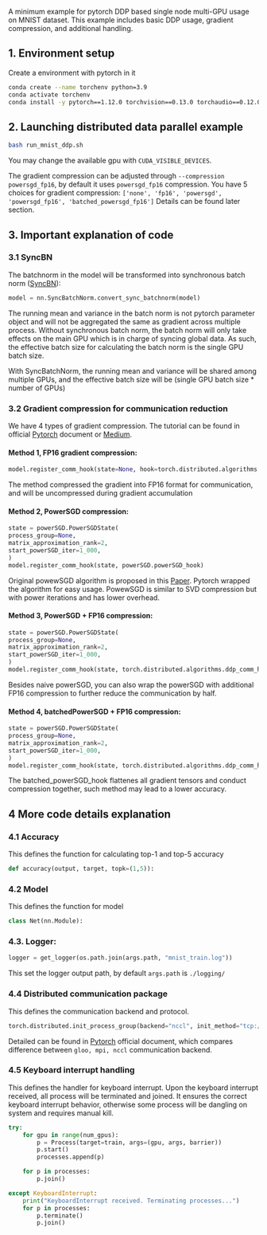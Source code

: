 A minimum example for pytorch DDP based single node multi-GPU usage on MNIST dataset. This example includes basic DDP usage, gradient compression, and additional handling. 

## 1. Environment setup
Create a environment with pytorch in it
```sh
conda create --name torchenv python=3.9
conda activate torchenv
conda install -y pytorch==1.12.0 torchvision==0.13.0 torchaudio==0.12.0 cudatoolkit=11.6 -c pytorch -c conda-forge
```

## 2. Launching distributed data parallel example

```sh
bash run_mnist_ddp.sh
```
You may change the available gpu with ```CUDA_VISIBLE_DEVICES```. 

The gradient compression can be adjusted through ```--compression powersgd_fp16```, by default it uses ```powersgd_fp16``` compression. You have 5 choices for gradient compression: ```['none', 'fp16', 'powersgd', 'powersgd_fp16', 'batched_powersgd_fp16']```
Details can be found later section. 

## 3. Important explanation of code

### 3.1 SyncBN
The batchnorm in the model will be transformed into synchronous batch norm ([SyncBN](https://pytorch.org/docs/stable/generated/torch.nn.SyncBatchNorm.html)):

```py
model = nn.SyncBatchNorm.convert_sync_batchnorm(model)
```
The running mean and variance in the batch norm is not pytorch parameter object and will not be aggregated the same as gradient across multiple process. Without synchronous batch norm, the batch norm will only take effects on the main GPU which is in charge of syncing global data. As such, the effective batch size for calculating the batch norm is the single GPU batch size. 

With SyncBatchNorm, the running mean and variance will be shared among multiple GPUs, and the effective batch size will be (single GPU batch size * number of GPUs)

### 3.2 Gradient compression for communication reduction
We have 4 types of gradient compression. The tutorial can be found in official [Pytorch](https://pytorch.org/docs/stable/ddp_comm_hooks.html) document or [Medium](https://medium.com/pytorch/accelerating-pytorch-ddp-by-10x-with-powersgd-585aef12881d). 

#### Method 1, FP16 gradient compression: 
```py
model.register_comm_hook(state=None, hook=torch.distributed.algorithms.ddp_comm_hooks.default_hooks.fp16_compress_hook) 
```
The method compressed the gradient into FP16 format for communication, and will be uncompressed during gradient accumulation

#### Method 2, PowerSGD compression: 
```py
state = powerSGD.PowerSGDState(
process_group=None, 
matrix_approximation_rank=2,
start_powerSGD_iter=1_000,
)
model.register_comm_hook(state, powerSGD.powerSGD_hook)
```
Original powewSGD algorithm is proposed in this [Paper](https://arxiv.org/abs/1905.13727). Pytorch wrapped the algorithm for easy usage. PowewSGD is similar to SVD compression but with power iterations and has lower overhead. 

#### Method 3, PowerSGD + FP16 compression: 
```py
state = powerSGD.PowerSGDState(
process_group=None, 
matrix_approximation_rank=2,
start_powerSGD_iter=1_000,
)
model.register_comm_hook(state, torch.distributed.algorithms.ddp_comm_hooks.default_hooks.fp16_compress_wrapper(powerSGD.powerSGD_hook))
```
Besides naive powerSGD, you can also wrap the powerSGD with additional FP16 compression to further reduce the communication by half.

#### Method 4, batchedPowerSGD + FP16 compression: 
```py
state = powerSGD.PowerSGDState(
process_group=None, 
matrix_approximation_rank=2,
start_powerSGD_iter=1_000,
)
model.register_comm_hook(state, torch.distributed.algorithms.ddp_comm_hooks.default_hooks.fp16_compress_wrapper(powerSGD.batched_powerSGD_hook))  
```
The batched_powerSGD_hook flattenes all gradient tensors and conduct compression together, such method may lead to a lower accuracy. 

## 4 More code details explanation

### 4.1 Accuracy
This defines the function for calculating top-1 and top-5 accuracy
```py
def accuracy(output, target, topk=(1,5)):
```

### 4.2 Model
This defines the function for model
```py
class Net(nn.Module):
```

### 4.3. Logger:
```py
logger = get_logger(os.path.join(args.path, "mnist_train.log"))
```
This set the logger output path, by default ```args.path``` is ```./logging/```

### 4.4 Distributed communication package
This defines the communication backend and protocol. 
```py
torch.distributed.init_process_group(backend="nccl", init_method="tcp://localhost:12345", world_size=nums_gpus, rank=gpu) 
```
Detailed can be found in [Pytorch](https://pytorch.org/docs/stable/distributed.html) official document, which compares difference between ```gloo, mpi, nccl``` communication backend. 

### 4.5 Keyboard interrupt handling
This defines the handler for keyboard interrupt. Upon the keyboard interrupt received, all process will be terminated and joined. It ensures the correct keyboard interrupt behavior, otherwise some process will be dangling on system and requires manual kill. 
```py
try:
    for gpu in range(num_gpus):
        p = Process(target=train, args=(gpu, args, barrier))
        p.start()
        processes.append(p)

    for p in processes:
        p.join()

except KeyboardInterrupt:
    print("KeyboardInterrupt received. Terminating processes...")
    for p in processes:
        p.terminate()
        p.join()
```
